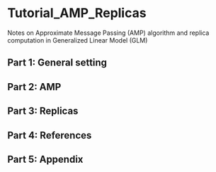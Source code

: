 # Tutorial_AMP_Replicas
Notes on Approximate Message Passing (AMP) algorithm and replica computation in Generalized Linear Model (GLM)
## Part 1: General setting
## Part 2: AMP
## Part 3: Replicas
## Part 4: References
## Part 5: Appendix
